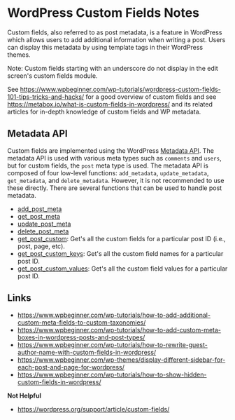 # WordPress Custom Fields Notes

Custom fields, also referred to as post metadata, is a feature in WordPress which allows users to add additional information when writing a post. Users can display this metadata by using template tags in their WordPress themes.

Note: Custom fields starting with an underscore do not display in the edit screen's custom fields module.

See https://www.wpbeginner.com/wp-tutorials/wordpress-custom-fields-101-tips-tricks-and-hacks/ for a good overview of custom fields and see https://metabox.io/what-is-custom-fields-in-wordpress/ and its related articles for in-depth knowledge of custom fields and WP metadata.


## Metadata API

Custom fields are implemented using the WordPress [Metadata API][metadata-api]. The metadata API is used with various meta types such as `comments` and `users`, but for custom fields, the `post` meta type is used. The metadata API is composed of four low-level functions: `add_metadata`, `update_metadata`, `get_metadata`, and `delete_metadata`. However, it is not recommended to use these directly. There are several functions that can be used to handle post metadata.

- [add_post_meta]
- [get_post_meta]
- [update_post_meta]
- [delete_post_meta]
- [get_post_custom]: Get's all the custom fields for a particular post ID (i.e., post, page, etc).
- [get_post_custom_keys]: Get's all the custom field names for a particular post ID.
- [get_post_custom_values]: Get's all the custom field values for a particular post ID.


## Links

- https://www.wpbeginner.com/wp-tutorials/how-to-add-additional-custom-meta-fields-to-custom-taxonomies/
- https://www.wpbeginner.com/wp-tutorials/how-to-add-custom-meta-boxes-in-wordpress-posts-and-post-types/
- https://www.wpbeginner.com/wp-tutorials/how-to-rewrite-guest-author-name-with-custom-fields-in-wordpress/
- https://www.wpbeginner.com/wp-themes/display-different-sidebar-for-each-post-and-page-for-wordpress/
- https://www.wpbeginner.com/wp-tutorials/how-to-show-hidden-custom-fields-in-wordpress/

**Not Helpful**

- https://wordpress.org/support/article/custom-fields/


[add_post_meta]: https://codex.wordpress.org/Function_Reference/add_post_meta
[delete_post_meta]: https://codex.wordpress.org/Function_Reference/delete_post_meta
[get_post_custom]: https://developer.wordpress.org/reference/functions/get_post_custom
[get_post_custom_keys]: https://developer.wordpress.org/reference/functions/get_post_custom_keys
[get_post_custom_values]: https://developer.wordpress.org/reference/functions/get_post_custom_values
[get_post_meta]: https://codex.wordpress.org/Function_Reference/get_post_meta
[metadata-api]: https://codex.wordpress.org/Metadata_API
[update_post_meta]: https://codex.wordpress.org/Function_Reference/update_post_meta
